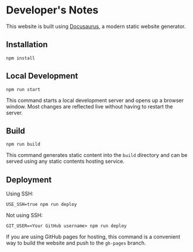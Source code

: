 # Developer's Notes

This website is built using [Docusaurus](https://docusaurus.io/), a modern static website generator.

## Installation

```shell
npm install
```

## Local Development

```shell
npm run start
```

This command starts a local development server and opens up a browser window. Most changes are reflected live without having to restart the server.

## Build

```shell
npm run build
```

This command generates static content into the `build` directory and can be served using any static contents hosting service.

## Deployment

Using SSH:

```shell
USE_SSH=true npm run deploy
```

Not using SSH:

```shell
GIT_USER=<Your GitHub username> npm run deploy
```

If you are using GitHub pages for hosting, this command is a convenient way to build the website and push to the `gh-pages` branch.
